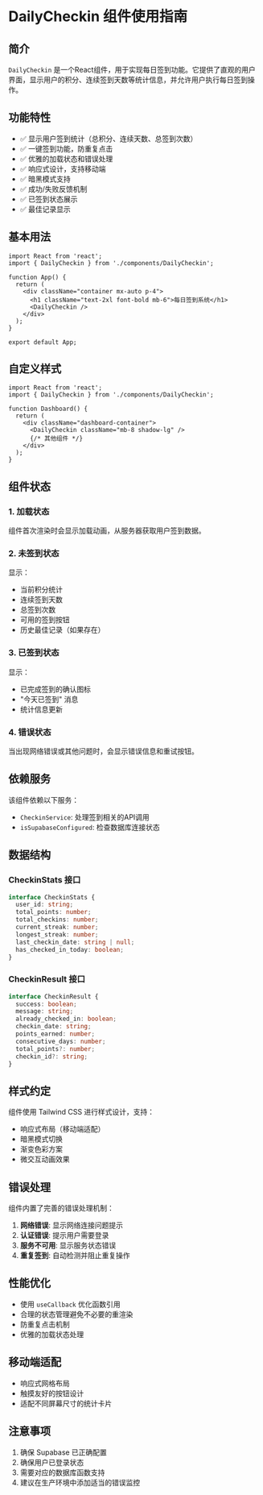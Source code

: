 # DailyCheckin 组件使用指南

## 简介

`DailyCheckin` 是一个React组件，用于实现每日签到功能。它提供了直观的用户界面，显示用户的积分、连续签到天数等统计信息，并允许用户执行每日签到操作。

## 功能特性

- ✅ 显示用户签到统计（总积分、连续天数、总签到次数）
- ✅ 一键签到功能，防重复点击
- ✅ 优雅的加载状态和错误处理
- ✅ 响应式设计，支持移动端
- ✅ 暗黑模式支持
- ✅ 成功/失败反馈机制
- ✅ 已签到状态展示
- ✅ 最佳记录显示

## 基本用法

```tsx
import React from 'react';
import { DailyCheckin } from './components/DailyCheckin';

function App() {
  return (
    <div className="container mx-auto p-4">
      <h1 className="text-2xl font-bold mb-6">每日签到系统</h1>
      <DailyCheckin />
    </div>
  );
}

export default App;
```

## 自定义样式

```tsx
import React from 'react';
import { DailyCheckin } from './components/DailyCheckin';

function Dashboard() {
  return (
    <div className="dashboard-container">
      <DailyCheckin className="mb-8 shadow-lg" />
      {/* 其他组件 */}
    </div>
  );
}
```

## 组件状态

### 1. 加载状态
组件首次渲染时会显示加载动画，从服务器获取用户签到数据。

### 2. 未签到状态
显示：
- 当前积分统计
- 连续签到天数
- 总签到次数
- 可用的签到按钮
- 历史最佳记录（如果存在）

### 3. 已签到状态
显示：
- 已完成签到的确认图标
- "今天已签到" 消息
- 统计信息更新

### 4. 错误状态
当出现网络错误或其他问题时，会显示错误信息和重试按钮。

## 依赖服务

该组件依赖以下服务：

- `CheckinService`: 处理签到相关的API调用
- `isSupabaseConfigured`: 检查数据库连接状态

## 数据结构

### CheckinStats 接口
```typescript
interface CheckinStats {
  user_id: string;
  total_points: number;
  total_checkins: number;
  current_streak: number;
  longest_streak: number;
  last_checkin_date: string | null;
  has_checked_in_today: boolean;
}
```

### CheckinResult 接口
```typescript
interface CheckinResult {
  success: boolean;
  message: string;
  already_checked_in: boolean;
  checkin_date: string;
  points_earned: number;
  consecutive_days: number;
  total_points?: number;
  checkin_id?: string;
}
```

## 样式约定

组件使用 Tailwind CSS 进行样式设计，支持：
- 响应式布局（移动端适配）
- 暗黑模式切换
- 渐变色彩方案
- 微交互动画效果

## 错误处理

组件内置了完善的错误处理机制：

1. **网络错误**: 显示网络连接问题提示
2. **认证错误**: 提示用户需要登录
3. **服务不可用**: 显示服务状态错误
4. **重复签到**: 自动检测并阻止重复操作

## 性能优化

- 使用 `useCallback` 优化函数引用
- 合理的状态管理避免不必要的重渲染
- 防重复点击机制
- 优雅的加载状态处理

## 移动端适配

- 响应式网格布局
- 触摸友好的按钮设计
- 适配不同屏幕尺寸的统计卡片

## 注意事项

1. 确保 Supabase 已正确配置
2. 确保用户已登录状态
3. 需要对应的数据库函数支持
4. 建议在生产环境中添加适当的错误监控